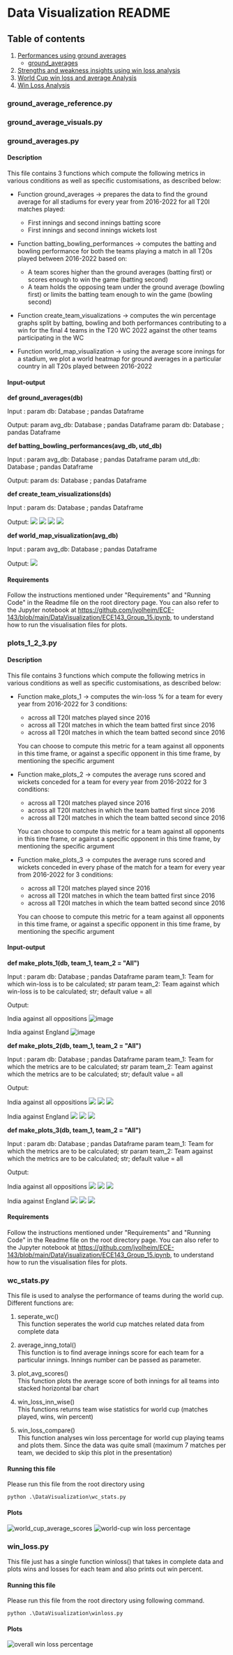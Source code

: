 # Data Visualization README
## Table of contents
1. [Performances using ground averages](#ground)
    * [ground_averages](#groundavg)
2. [Strengths and weakness insights using win loss analysis](#plots123)
3. [World Cup win loss and average Analysis](#wcstats)
4. [Win Loss Analysis](#winloss)


### ground_average_reference.py<a name=ground></a>

### ground_average_visuals.py<a name=groundvis></a>

### ground_averages.py<a name=groundavg></a>

#### Description

This file contains 3 functions which compute the following metrics in various conditions as well as specific customisations, as described below:

* Function ground_averages -> prepares the data to find the ground average for all stadiums for every year from 2016-2022 for all T20I matches played:
    * First innings and second innings batting score
    * First innings and second innings wickets lost

* Function batting_bowling_performances -> computes the batting and bowling performance for both the teams playing a match in all T20s played between 2016-2022 based on:
    * A team scores higher than the ground averages (batting first) or scores enough to win the game (batting second)
    * A team holds the opposing team under the ground average (bowling first) or limits the batting team enough to win the game (bowling second)

* Function create_team_visualizations -> computes the win percentage graphs split by batting, bowling and both performances contributing to a win for the final 4 teams in the T20 WC 2022 against the other teams participating in the WC

* Function world_map_visualization -> using the average score innings for a stadium, we plot a world heatmap for ground averages in a particular country in all T20s played between 2016-2022

#### Input-output

**def ground_averages(db)** 

Input : 
param db: Database ; pandas Dataframe

Output:
param avg_db: Database ; pandas Dataframe
param db: Database ; pandas Dataframe

**def batting_bowling_performances(avg_db, utd_db)** 

Input : 
param avg_db: Database ; pandas Dataframe
param utd_db: Database ; pandas Dataframe

Output:
param ds: Database ; pandas Dataframe

**def create_team_visualizations(ds)** 

Input : 
param ds: Database ; pandas Dataframe

Output:
![](plots/England_vs_other_teams.png)
![](plots/India_vs_other_teams.png)
![](plots/New_Zealand_vs_other_teams.png)
![](plots/Pakistan_vs_other_teams.png)

**def world_map_visualization(avg_db)** 

Input : 
param avg_db: Database ; pandas Dataframe

Output:
![](plots/world_map_for_ground_averages.jpg)

#### Requirements

Follow the instructions mentioned under "Requirements" and "Running Code" in the Readme file on the root directory page. You can also refer to the Jupyter notebook at https://github.com/jvolheim/ECE-143/blob/main/DataVisualization/ECE143_Group_15.ipynb, to understand how to run the visualisation files for plots. 

### plots_1_2_3.py<a name=plots123></a>

#### Description

This file contains 3 functions which compute the following metrics in various conditions as well as specific customisations, as described below:

* Function make_plots_1 -> computes the win-loss % for a team for every year from 2016-2022 for 3 conditions:
    * across all T20I matches played since 2016
    * across all T20I matches in which the team batted first since 2016
    * across all T20I matches in which the team batted second since 2016
    
    You can choose to compute this metric for a team against all opponents in this time frame, or against a specific opponent in this time frame, by mentioning the specific argument
    
* Function make_plots_2 -> computes the average runs scored and wickets conceded for a team for every year from 2016-2022 for 3 conditions:
    * across all T20I matches played since 2016
    * across all T20I matches in which the team batted first since 2016
    * across all T20I matches in which the team batted second since 2016
    
    You can choose to compute this metric for a team against all opponents in this time frame, or against a specific opponent in this time frame, by mentioning the specific argument
    
* Function make_plots_3 -> computes the average runs scored and wickets conceded in every phase of the match for a team for every year from 2016-2022 for 3 conditions:
    * across all T20I matches played since 2016
    * across all T20I matches in which the team batted first since 2016
    * across all T20I matches in which the team batted second since 2016
    
    You can choose to compute this metric for a team against all opponents in this time frame, or against a specific opponent in this time frame, by mentioning the specific argument
    
#### Input-output

**def make_plots_1(db, team_1, team_2 = "All")** 

Input : 
param db: Database ; pandas Dataframe
param team_1: Team for which win-loss is to be calculated; str
param team_2: Team against which win-loss is to be calculated; str; default value = all

Output:

India against all oppositions
![image](https://user-images.githubusercontent.com/64548290/205230518-472b1602-9d87-4ecd-b599-ffd30f12736d.png)

India against England
![image](https://user-images.githubusercontent.com/64548290/205231512-7d91d328-cf29-4166-b697-d3ce552ce0d8.png)

**def make_plots_2(db, team_1, team_2 = "All")**

Input : 
param db: Database ; pandas Dataframe
param team_1: Team for which the metrics are to be calculated; str
param team_2: Team against which the metrics are to be calculated; str; default value = all

Output:

India against all oppositions
![](plots/Avg_runs_wickets_overall_India_All.png)
![](plots/Avg_runs_wickets_bat_first_India_All.png)
![](plots/Avg_runs_wickets_bat_second_India_All.png)

India against England
![](plots/Avg_runs_wickets_overall_India_England.png)
![](plots/Avg_runs_wickets_bat_first_India_England.png)
![](plots/Avg_runs_wickets_bat_second_India_England.png)

**def make_plots_3(db, team_1, team_2 = "All")**

Input : 
param db: Database ; pandas Dataframe
param team_1: Team for which the metrics are to be calculated; str
param team_2: Team against which the metrics are to be calculated; str; default value = all

Output:

India against all oppositions
![](plots/Phases_runs_wickets_overall_India_All.png)
![](plots/Phases_runs_wickets_bat_first_India_All.png)
![](plots/Phases_runs_wickets_bat_second_India_All.png)

India against England
![](plots/Phases_runs_wickets_overall_India_England.png)
![](plots/Phases_runs_wickets_bat_first_India_England.png)
![](plots/Phases_runs_wickets_bat_second_India_England.png)

#### Requirements

Follow the instructions mentioned under "Requirements" and "Running Code" in the Readme file on the root directory page. You can also refer to the Jupyter notebook at https://github.com/jvolheim/ECE-143/blob/main/DataVisualization/ECE143_Group_15.ipynb, to understand how to run the visualisation files for plots. 

### wc_stats.py <a name=wcstats></a>

This file is used to analyse the performance of teams during the world cup. Different functions are:
1. seperate_wc()  
This function seperates the world cup matches related data from complete data

2. average_inng_total()  
This function is to find average innings score for each team for a particular innings. Innings number can be passed as parameter.

3. plot_avg_scores()  
This function plots the average score of both innings for all teams into stacked horizontal bar chart

4. win_loss_inn_wise()    
This functions returns team wise statistics for world cup (matches played, wins, win percent)


5. win_loss_compare()  
This function analyses win loss percentage for world cup playing teams and plots them. Since the data was quite small (maximum 7 matches per team, we decided to skip this plot in the presentation)


#### Running this file
Please run this file from the root directory using 
```
python .\DataVisualization\wc_stats.py
```


#### Plots
![world_cup_average_scores](plots/avg_wc_scores.png)
![world-cup win loss percentage](plots/wc_win_loss.png)


### win_loss.py <a name=winloss></a>

This file just has a single function winloss() that takes in complete data and plots wins and losses for each team and also prints out win percent. 

#### Running this file
Please run this file from the root directory using following command. 
```
python .\DataVisualization\winloss.py
```

#### Plots
![overall win loss percentage](plots/win-loss.png)
